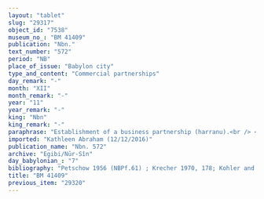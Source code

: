 ```yaml
---
layout: "tablet"
slug: "29317"
object_id: "7538"
museum_no_: "BM 41409"
publication: "Nbn."
text_number: "572"
period: "NB"
place_of_issue: "Babylon city"
type_and_content: "Commercial partnerships"
day_remark: "-"
month: "XII"
month_remark: "-"
year: "11"
year_remark: "-"
king: "Nbn"
king_remark: "-"
paraphrase: "Establishment of a business partnership (harranu).<br /> <strong>A<sub>1</sub></strong> and <strong>A<sub>2 </sub></strong>invest 5 minas of silver and 130 pieces of empty barrels in a business partnership with two slaves: <strong>B<sub>1</sub></strong>, slave of <strong>C</strong> and <strong>B<sub>2</sub></strong>, slave of <strong>A<sub>2</sub></strong>. The parties agree that the investors are entitled to a share in whatever the slaves make with the silver and the barrels in or out of town that equals that of the slaves. <strong>B<sub>1</sub></strong> and <strong>B<sub>2 </sub></strong>should be fed (<em>aklu akālu</em> G, lit. &quot;eat bread&quot;)) and clothed (<em>mu%iptu</em> <em>katāmu</em> N) for the entire period that they run the business (<em>na&scaron;partu alāku</em>), and this in addition (<em>elat</em>) to the household utensils that are (already) at their disposal. Names of xxx witnesses and the scribe.<br /> &nbsp;<br /> <strong>A<sub>1</sub></strong> = Itti-Marduk-balāṭu/Nab&ucirc;-ahhē-iddin//Egibi; <strong>A<sub>2</sub></strong> = Marduk-&Scaron;āpik-zēri/Nab&ucirc;-&scaron;umu-iddin//Nādin-&scaron;e&#39;im; <strong>B<sub>1</sub></strong> = &Scaron;ēpit-Nab&ucirc;-aṣbat, slave of <strong>C</strong>; <strong>B<sub>2</sub></strong> = Nab&ucirc;-dīni-epu&scaron;, slave of <strong>A<sub>2</sub></strong>; <strong>C</strong> = Nab&ucirc;-ahhē-iddin"
imported: "Kathleen Abraham (12/12/2016)"
publication_name: "Nbn. 572"
archive: "Egibi/Nūr-Sîn"
day_babylonian_: "7"
bibliography: "Petschow 1956 (NBPf.61) ; Krecher 1970, 178; Kohler and Peiser, BRL 2 (1891), 58; Koschaker 1911, 261."
title: "BM 41409"
previous_item: "29320"
---
```

